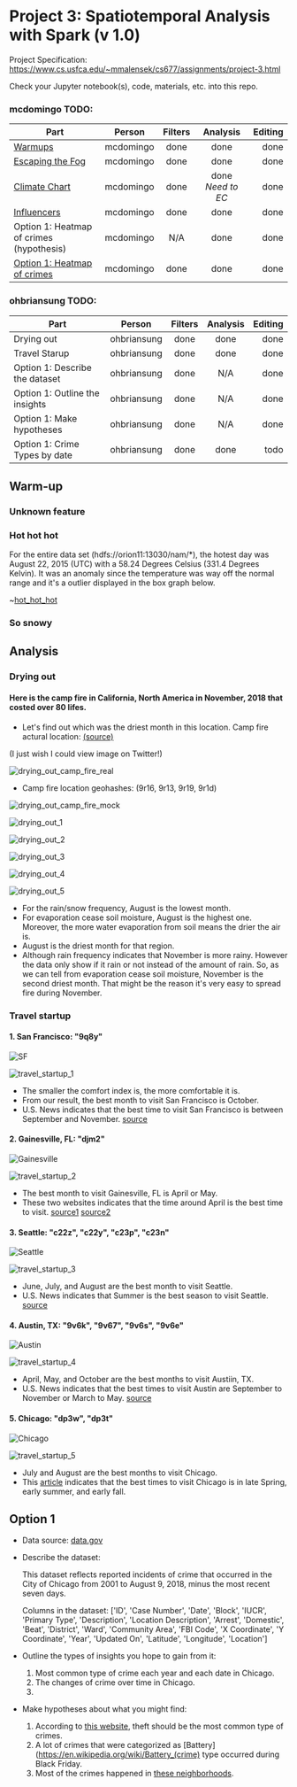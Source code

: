 # Project 3: Spatiotemporal Analysis with Spark (v 1.0)

Project Specification: https://www.cs.usfca.edu/~mmalensek/cs677/assignments/project-3.html

Check your Jupyter notebook(s), code, materials, etc. into this repo.

### mcdomingo TODO:

| Part | Person | Filters | Analysis | Editing
| ---- |:------:|:-------:|:--------:| ------:|
| [Warmups](mcdomingo_warmup) | mcdomingo | done | done | done |
| [Escaping the Fog](The_Answers_Wow/escaping_the_fog.ipynb) | mcdomingo | done | done | done |
| [Climate Chart](The_Answers_Wow/climate_chart.ipynb) | mcdomingo | done | done *Need to EC* | done |
| [Influencers](The_Answers_Wow/influencers.ipynb) | mcdomingo | done | done | done |
| Option 1: Heatmap of crimes (hypothesis) | mcdomingo | N/A | done | done | 
| [Option 1: Heatmap of crimes](The_Answers_Wow/crime_over_time.ipynb) | mcdomingo | done | done| done | 

### ohbriansung TODO:

| Part | Person | Filters | Analysis | Editing
| ---- |:------:|:-------:|:--------:| ------:|
| Drying out | ohbriansung | done | done | done |
| Travel Starup | ohbriansung | done | done | done |
| Option 1: Describe the dataset | ohbriansung | done | N/A | done |
| Option 1: Outline the insights | ohbriansung | done | N/A | done |
| Option 1: Make hypotheses | ohbriansung | done | N/A | done |
| Option 1: Crime Types by date | ohbriansung | done | done | todo |

## Warm-up

### Unknown feature

### Hot hot hot

For the entire data set \(hdfs://orion11:13030/nam/*\), the hotest day was August 22, 2015 (UTC) with a 58.24 Degrees Celsius (331.4 Degrees Kelvin). It was an anomaly since the temperature was way off the normal range and it's a outlier displayed in the box graph below.

~[hot_hot_hot](The_Answers_Wow/img/hot_hot_hot.png)


### So snowy

## Analysis

### Drying out

#### Here is the camp fire in California, North America in November, 2018 that costed over 80 lifes.

* Let's find out which was the driest month in this location. Camp fire actural location: [\(source\)](https://www.npr.org/2018/11/25/670652466/northern-california-camp-fire-contained)

\(I just wish I could view image on Twitter!\)

![drying_out_camp_fire_real](The_Answers_Wow/img/camp_fire.png)

* Camp fire location geohashes: (9r16, 9r13, 9r19, 9r1d)

![drying_out_camp_fire_mock](The_Answers_Wow/img/camp_fire_geohash.png)

![drying_out_1](The_Answers_Wow/img/drying_out_1.png)

![drying_out_2](The_Answers_Wow/img/drying_out_2.png)

![drying_out_3](The_Answers_Wow/img/drying_out_3.png)

![drying_out_4](The_Answers_Wow/img/drying_out_4.png)

![drying_out_5](The_Answers_Wow/img/drying_out_5.png)

* For the rain/snow frequency, August is the lowest month.
* For evaporation cease soil moisture, August is the highest one. Moreover, the more water evaporation from soil means the drier the air is.
* August is the driest month for that region.
* Although rain frequency indicates that November is more rainy. However the data only show if it rain or not instead of the amount of rain. So, as we can tell from evaporation cease soil moisture, November is the second driest month. That might be the reason it's very easy to spread fire during November.

### Travel startup

#### 1.  **San Francisco**: "9q8y"

![SF](The_Answers_Wow/img/SF.png)

![travel_startup_1](The_Answers_Wow/img/travel_startup_1.png)

* The smaller the comfort index is, the more comfortable it is.
* From our result, the best month to visit San Francisco is October.
* U.S. News indicates that the best time to visit San Francisco is between September and November. [source](https://travel.usnews.com/San_Francisco_CA/When_To_Visit/)

#### 2.  **Gainesville, FL**: "djm2"

![Gainesville](The_Answers_Wow/img/Gainesville.png)

![travel_startup_2](The_Answers_Wow/img/travel_startup_2.png)

* The best month to visit Gainesville, FL is April or May.
* These two websites indicates that the time around April is the best time to visit. [source1](https://www.eliotandme.com/when-to-visit/Gainesville,+FL,+USA) [source2](https://championtraveler.com/dates/best-time-to-visit-gainesville-fl-us/)

#### 3.  **Seattle**: "c22z", "c22y", "c23p", "c23n"

![Seattle](The_Answers_Wow/img/Seattle.png)

![travel_startup_3](The_Answers_Wow/img/travel_startup_3.png)

* June, July, and August are the best month to visit Seattle.
* U.S. News indicates that Summer is the best season to visit Seattle. [source](https://travel.usnews.com/Seattle_WA/When_To_Visit/)

#### 4.  **Austin, TX**: "9v6k", "9v67", "9v6s", "9v6e"

![Austin](The_Answers_Wow/img/Austin.png)

![travel_startup_4](The_Answers_Wow/img/travel_startup_4.png)

* April, May, and October are the best months to visit Austiin, TX.
* U.S. News indicates that the best times to visit Austin are September to November or March to May. [source](https://travel.usnews.com/Austin_TX/When_To_Visit/)

#### 5.  **Chicago**: "dp3w", "dp3t"

![Chicago](The_Answers_Wow/img/Chicago.png)

![travel_startup_5](The_Answers_Wow/img/travel_startup_5.png)

* July and August are the best months to visit Chicago.
* This [article](https://santorinidave.com/best-time-to-visit-chicago) indicates that the best times to visit Chicago is in late Spring, early summer, and early fall.

## Option 1

* Data source: [data.gov](https://catalog.data.gov/dataset/crimes-2001-to-present-398a4)


* Describe the dataset:

    This dataset reflects reported incidents of crime that occurred in the City of Chicago from 2001 to August 9, 2018, minus the most recent seven days.

    Columns in the dataset: ['ID', 'Case Number', 'Date', 'Block', 'IUCR', 'Primary Type', 'Description', 'Location Description', 'Arrest', 'Domestic', 'Beat', 'District', 'Ward', 'Community Area', 'FBI Code', 'X Coordinate', 'Y Coordinate', 'Year', 'Updated On', 'Latitude', 'Longitude', 'Location']


* Outline the types of insights you hope to gain from it:

    1. Most common type of crime each year and each date in Chicago.
    1. The changes of crime over time in Chicago.
    1. 


* Make hypotheses about what you might find:

    1. According to [this website](https://www.criminaljusticedegreehub.com/what-are-the-most-common-crimes-in-the-united-states/), theft should be the most common type of crimes.
    1. A lot of crimes that were categorized as [Battery](https://en.wikipedia.org/wiki/Battery_(crime) type occurred during Black Friday.
    1. Most of the crimes happened in [these neighborhoods](https://www.roadsnacks.net/these-are-the-10-worst-chicago-neighborhoods/).
